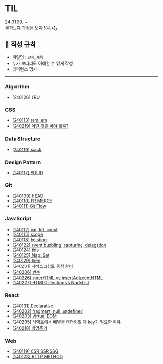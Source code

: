 # TIL
24.01.09. ~ <br>
결과보다 과정을 보자 !(•̀ᴗ•́)و̑ 



## 📌 작성 규칙

- 파일명 : `날짜_제목`
- 누가 보더라도 이해할 수 있게 작성
- 레퍼런스 명시

-----
### Algorithm
- [[240126] LRU](https://github.com/innerstella/TIL/blob/main/Algorithm/240126_LRU.md)

### CSS
- [[240113] rem, em](https://github.com/innerstella/TIL/blob/main/CSS/240113_CSS_rem_em.md)
- [[240219] 어떤 것을 써야 할까?](https://github.com/innerstella/TIL/blob/main/CSS/240219_%EC%96%B4%EB%96%A4%EA%B1%B8%EC%8D%A8%EC%95%BC%ED%95%A0%EA%B9%8C.md)

### Data Structure
- [[240116] stack](https://github.com/innerstella/TIL/blob/main/DataStructure/240116_stack.md)

### Design Pattern
- [[240117] SOLID](https://github.com/innerstella/TIL/blob/main/DesignPattern/240117_SOLID.md)

### Git
- [[240109] HEAD](https://github.com/innerstella/TIL/blob/main/Git/240109_Git_HEAD.md)
- [[240110] PR MERGE](https://github.com/innerstella/TIL/blob/main/Git/240110_Git_PR_MERGE.md)
- [[240111] Git Flow](https://github.com/innerstella/TIL/blob/main/Git/240111_Git_Git_Flow.md)

### JavaScript
- [[240112] var, let, const](https://github.com/innerstella/TIL/blob/main/JavaScript/240112_var_let_const.md)
- [[240115] scope](https://github.com/innerstella/TIL/blob/main/JavaScript/240115_scope.md)
- [[240118] hoisting](https://github.com/innerstella/TIL/blob/main/JavaScript/240118_hoisting.md)
- [[240122] event bubbling, capturing, delegation](https://github.com/innerstella/TIL/blob/main/JavaScript/240122_event_bubbling_capturing.md)
- [[240124] this](https://github.com/innerstella/TIL/blob/main/JavaScript/240124_this.md)
- [[240125] Map, Set](https://github.com/innerstella/TIL/blob/main/JavaScript/240125_map_set.md)
- [[240129] then](https://github.com/innerstella/TIL/blob/main/JavaScript/240129_then.md)
- [[240201] 자바스크립트 동작 원리](https://github.com/innerstella/TIL/blob/main/JavaScript/240201_eventloop.md)
- [[240206] 변수](https://github.com/innerstella/TIL/blob/main/JavaScript/240206_variable.md)
- [[240226] innerHTML vs insertAdjacentHTML](https://github.com/innerstella/TIL/blob/main/JavaScript/240226_innerHTML_insertAdjacentHTML.md)
- [[240227] HTMLCollection vs NodeList](https://github.com/innerstella/TIL/blob/main/JavaScript/240227_HTMLCollection_NodeList.md)

### React
- [[240131] Declarative](https://github.com/innerstella/TIL/blob/main/React/240131_declarative.md)
- [[240202] fragment, null, undefined](https://github.com/innerstella/TIL/blob/main/React/240202_fragment_null.md)
- [[240203] Virtual DOM](https://github.com/innerstella/TIL/blob/main/React/240203_virtual_dom.md)
- [[240205] 리액트에서 배열을 렌더링할 때 key가 필요한 이유](https://github.com/innerstella/TIL/blob/main/React/240205_list_key.md)
- [[240218] 생명주기](https://github.com/innerstella/TIL/blob/main/React/240218_life_cycle.md)

### Web
- [[240119] CSR SSR SSG](https://github.com/innerstella/TIL/blob/main/Web/240119_CSR_SSR_SSG.md)
- [[240123] HTTP METHOD](https://github.com/innerstella/TIL/blob/main/Web/240123_http_method.md)
